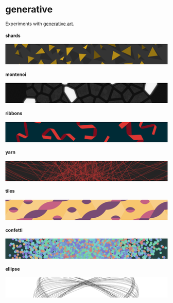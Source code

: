 # generative

Experiments with [generative art](https://en.wikipedia.org/wiki/Generative_art).

#### shards

<a href="https://pewniak747.github.io/generative/shards">
  <img src="./screens/shards.png" />
</a>

#### montenoi

<a href="https://pewniak747.github.io/generative/montenoi">
  <img src="./screens/montenoi.png" />
</a>

#### ribbons

<a href="https://pewniak747.github.io/generative/ribbons">
  <img src="./screens/ribbons.png" />
</a>

#### yarn

<a href="https://pewniak747.github.io/generative/yarn">
  <img src="./screens/yarn.png" />
</a>

#### tiles

<a href="https://pewniak747.github.io/generative/tiles">
  <img src="./screens/tiles.png" />
</a>

#### confetti

<a href="https://pewniak747.github.io/generative/confetti">
  <img src="./screens/confetti.png" />
</a>

#### ellipse

<a href="https://pewniak747.github.io/generative/ellipse">
  <img src="./screens/ellipse.png" />
</a>
